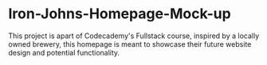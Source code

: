 # Iron-Johns-Homepage-Mock-up
This project is apart of Codecademy's Fullstack course, inspired by a locally owned brewery, this homepage is meant to showcase their future website design and potential functionality.
